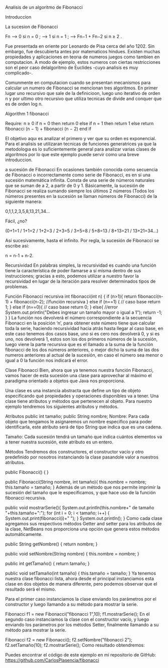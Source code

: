 Analisis de un algoritmo de Fibonacci

Introduccion
 
La sucesion de Fibonacci

Fn 
--> 0 si n = 0 ;
--> 1 si n = 1 ;
--> Fn−1 + Fn−2 si n ≥ 2 .

Fue presentada en oriente por Leonardo de Pisa cerca del año 1202. Sin embargo, fue descubierta antes por matematicos hindues. 
Existen muchas propiedades y aplicaciones en teorıa de numeros juegos como tambien en computacion. 
A modo de ejemplo, estos numeros con ciertas restricciones son el peor caso delalgoritmo de Euclides -cuyo analisis es muy complicado-.

Comunmente en computacion cuando se presentan mecanismos para calcular un numero de Fibonacci se mencionan tres algoritmos. 
En primer lugar uno recursivo que sale de la definicioon, luego uno iterativo de orden n y por ultimo
otro recursivo que utiliza tecnicas de divide and conquer que es de orden log n.

Algorithm 1 fibonacci

Require: n ≥ 0
if n = 0 then
  return 0
else 
if n = 1 then
  return 1
else
  return fibonacci (n − 1) + fibonacci (n − 2)
end if


El objetivo aquı es analizar el primero y ver que su orden es exponencial. 
Para el analisis se utilizaran tecnicas de funciones generatrices ya que la metodologıa
es lo suficientemente general para analizar varias clases de algoritmos por lo que
este ejemplo puede servir como una breve introduccion.

a sucesión de Fibonacci
En ocasiones también conocida como secuencia de Fibonacci o incorrectamente como serie de Fibonacci, es en sí una sucesión matemática infinita. Consta de una serie de números naturales que se suman de a 2, a partir de 0 y 1. Básicamente, la sucesión de Fibonacci se realiza sumando siempre los últimos 2 números (Todos los números presentes en la sucesión se llaman números de Fibonacci) de la siguiente manera:

0,1,1,2,3,5,8,13,21,34...

Fácil, ¿no?

(0+1=1 / 1+1=2 / 1+2=3 / 2+3=5 / 3+5=8 / 5+8=13 / 8+13=21 / 13+21=34...)

Así sucesivamente, hasta el infinito. Por regla, la sucesión de Fibonacci se escribe así:

n = n-1 + n-2.

Recursividad
En palabras simples, la recursividad es cuando una función tiene la característica de poder llamarse a sí misma dentro de sus instrucciones; gracias a esto, podemos utilizar a nuestro favor la recursividad en lugar de la iteración para resolver determinados tipos de problemas.

Función Fibonacci recursiva
int fibonacci(int n)
{
    if (n>1){
       return fibonacci(n-1) + fibonacci(n-2);  //función recursiva
    }
    else if (n==1) {  // caso base
        return 1;
    }
    else if (n==0){  // caso base
        return 0;
    }
    else{ //error
        System.out.println("Debes ingresar un tamaño mayor o igual a 1");
        return -1; 
    }
}
La función nos devolverá el número correspondiente a la secuencia Fibonacci en la posición ‘n’, para obtener este número tiene que calcular toda la serie, haciendo recursividad hacia atrás hasta llegar al caso base, en este caso tenemos dos casos base, uno si es cero nos devolverá 0, y si es uno, nos devolverá 1, estos son los dos primeros números de la sucesión, luego viene la parte recursiva que es el llamado a la suma de la función fibonacci de los dos números anteriores, o mejor dicho la suma de las dos numeros anteriores al actual de la sucesión, en caso el número sea menor o igual a 0 la función nos indicará el error.    

Clase Fibonacci
Bien, ahora que ya tenemos nuestra función Fibonacci, vamos hacer de esta sucesión una clase para aprovechar al máximo el paradigma orientado a objetos que Java nos proporciona.

Una clase es una instancia abstracta que define un tipo de objeto especificando qué propiedades y operaciones disponibles va a tener. Una clase tiene atributos y métodos que pertenecen al objeto. Para nuestro ejemplo tendremos los siguientes atributos y métodos.

Atributos
public int tamaño;
public String nombre;
Nombre: Para cada objeto que tengamos le asignaremos un nombre específico para poder identificarla, este atributo será de tipo String que indica que es una cadena.

Tamaño: Cada sucesión tendrá un tamaño que indica cuántos elementos va a tener nuestra sucesión, este atributo es un entero.

Métodos
Tendremos dos constructores, el constructor vacío y otro predefinido por nosotros instanciando la clase pasandole valor a nuestros atributos.

public Fibonacci() { 
}

public Fibonacci(String nombre, int tamaño){
    this.nombre = nombre;
    this.tamaño = tamaño;
}
Además de un método que nos permite imprimir la sucesión  del tamaño que le especificamos, y que hace uso de la función fibonacci recursiva.

public void mostrarSerie(){
    System.out.println(this.nombre+" de tamaño "+this.tamaño+":");
    for (int i = 0; i < tamaño; i++) {
        System.out.print(fibonacci(i)+" ");
    }
    System.out.println();
}
Como cada clase agregamos sus respectivos métodos Getter and setter para los atributos de la clase, NetBeans nos proporciona una opción que genera estos métodos automáticamente.

public String getNombre() {
    return nombre;
}

public void setNombre(String nombre) {
    this.nombre = nombre;
}

public int getTamaño() {
    return tamaño;
}

public void setTamaño(int tamaño) {
    this.tamaño = tamaño;
}
Ya tenemos nuestra clase fibonacci lista, ahora desde el principal instanciamos esta clase en dos objetos de manera diferente, pero podemos observar que el resultado será el mismo.

Para el primer caso instanciamos la clase enviando los parámetros por el constructor y luego llamando a su método para mostrar la serie.

Fibonacci f1 = new Fibonacci("fibonacci 1",10); 
f1.mostrarSerie();
En el segundo caso instanciamos la clase con el constructor vacío, y luego enviando los parámetros por los métodos Setter, finalmente llamando a su método para mostrar la serie.

Fibonacci f2 = new Fibonacci();
f2.setNombre("fibonacci 2");
f2.setTamaño(10);
f2.mostrarSerie();
Como resultado obtendremos:

Puedes encontrar el código de este ejemplo en mi repositorio de GitHub: https://github.com/CarlosPlasencia/fibonacci

